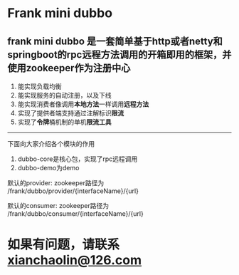 # Frank mini dubbo

## frank mini dubbo 是一套简单基于http或者netty和springboot的rpc远程方法调用的开箱即用的框架，并使用zookeeper作为注册中心

1. 能实现负载均衡
2. 能实现服务的自动注册，以及下线
3. 能实现消费者像调用**本地方法**一样调用**远程方法**
4. 实现了提供者端支持通过注解标识**限流**
5. 实现了**令牌**桶机制的单机**限流工具**

---

下面向大家介绍各个模块的作用

1. dubbo-core是核心包，实现了rpc远程调用
4. dubbo-demo为demo

默认的provider:  zookeeper路径为 /frank/dubbo/provider/{interfaceName}/{url}

默认的consumer:  zookeeper路径为 /frank/dubbo/consumer/{interfaceName}/{url}

# 如果有问题，请联系 xianchaolin@126.com